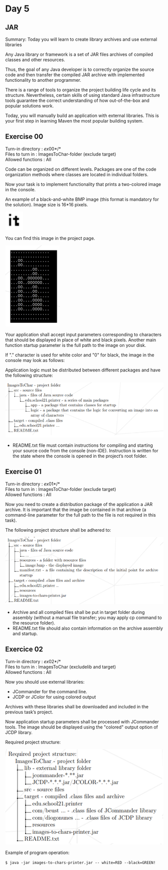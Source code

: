 # Day 5
## JAR

Summary: Today you will learn to create library archives and use external libraries

Any Java library or framework is a set of JAR files archives of compiled classes and other resources.

Thus, the goal of any Java developer is to correctly organize the source code and then transfer the compiled JAR archive with implemented functionality to another programmer.

There is a range of tools to organize the project building life cycle and its structure. Nevertheless, certain skills of using standard Java infrastructure tools guarantee the correct understanding of how out-of-the-box and popular solutions work.

Today, you will manually build an application with external libraries. This is your first step in learning Maven the most popular building system.

## Exercise 00
Turn-in directory : *ex*00*/* \
Files to turn in : ImagesToChar-folder (exclude target) \
Allowed functions : All

Code can be organized on different levels. Packages are one of the code organization methods where classes are located in individual folders.

Now your task is to implement functionality that prints a two-colored image in the console.

An example of a black-and-white BMP image (this format is mandatory for the solution). Image size is 16\*16 pixels.

![it](./images/it.png)

You can find this image in the project page.

![it2](./images/it2.png)

Your application shall accept input parameters corresponding to characters that should be displayed in place of white and black pixels. Another main function startup parameter is the full path to the image on your disk.

If "." character is used for white color and "0" for black, the image in the console may look as follows:


Application logic must be distributed between different packages and have the following structure:

![Struct1](./images/struct1.png)

- README.txt file must contain instructions for compiling and starting your source code from the console (non-IDE). Instruction is written for the state where the console is opened in the project’s root folder.

## Exercise 01
Turn-in directory : *ex*01*/* \
Files to turn in : ImagesToChar-folder (exclude target) \
Allowed functions : All

Now you need to create a distribution package of the application a JAR archive. It is important that the image be contained in that archive (a command-line parameter for the full path to the file is not required in this task).

The following project structure shall be adhered to:

![Struct2](./images/struct2.png)

- Archive and all compiled files shall be put in target folder during assembly (without a manual file transfer; you may apply cp command to the resource folder).
- README.txt file should also contain information on the archive assembly and startup.

## Exercice 02
Turn-in directory : *ex*02*/* \
Files to turn in : ImagesToChar (excludelib and target) \
Allowed functions : All

Now you should use external libraries:

- JCommander for the command line.
- JCDP or JColor for using colored output

Archives with these libraries shall be downloaded and included in the previous task’s project.

Now application startup parameters shall be processed with JCommander tools. The image should be displayed using the "colored" output option of JCDP library.

Required project structure:

![Struct3](./images/struct3.png)

Example of program operation:

`$ java -jar images-to-chars-printer.jar -- white=RED --black=GREEN!`
